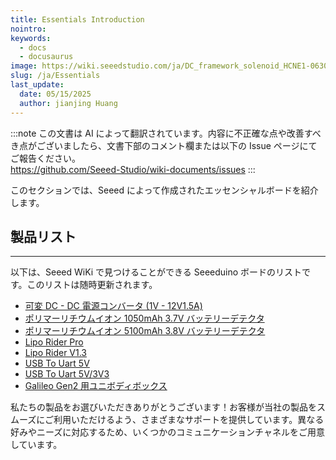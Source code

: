 ```yaml
---
title: Essentials Introduction
nointro:
keywords:
  - docs
  - docusaurus
image: https://wiki.seeedstudio.com/ja/DC_framework_solenoid_HCNE1-0630/
slug: /ja/Essentials
last_update:
  date: 05/15/2025
  author: jianjing Huang
---
```

:::note
この文書は AI によって翻訳されています。内容に不正確な点や改善すべき点がございましたら、文書下部のコメント欄または以下の Issue ページにてご報告ください。  
https://github.com/Seeed-Studio/wiki-documents/issues
:::

<!-- ---
name: Essentials Introduction
nointro:
---

--- -->
このセクションでは、Seeed によって作成されたエッセンシャルボードを紹介します。

## 製品リスト

---

以下は、Seeed WiKi で見つけることができる Seeeduino ボードのリストです。このリストは随時更新されます。

- [可変 DC - DC 電源コンバータ (1V - 12V1.5A)](https://wiki.seeedstudio.com/ja/Adjustable_DC_DC_Power_Converter_1V-12V-1.5A/)
- [ポリマーリチウムイオン 1050mAh 3.7V バッテリーデテクタ](https://wiki.seeedstudio.com/ja/Battery_Detector_with_Polymer_Lithium_Ion_1050mAh_3.7V/)
- [ポリマーリチウムイオン 5100mAh 3.8V バッテリーデテクタ](https://wiki.seeedstudio.com/ja/Battery_Detector_with_Polymer_Lithium_Ion_5100mAh_3.8V/)
- [Lipo Rider Pro](https://wiki.seeedstudio.com/ja/Lipo_Rider_Pro/)
- [Lipo Rider V1.3](https://wiki.seeedstudio.com/ja/Lipo_Rider_V1.3/)
- [USB To Uart 5V](https://wiki.seeedstudio.com/ja/USB_To_Uart_5V/)
- [USB To Uart 5V/3V3](https://wiki.seeedstudio.com/ja/USB_To_Uart_5V_3V3/)
- [Galileo Gen2 用ユニボディボックス](https://wiki.seeedstudio.com/ja/Unibody_box_for_Galileo_Gen2/)

私たちの製品をお選びいただきありがとうございます！お客様が当社の製品をスムーズにご利用いただけるよう、さまざまなサポートを提供しています。異なる好みやニーズに対応するため、いくつかのコミュニケーションチャネルをご用意しています。

<div class="button_tech_support_container">
<a href="https://forum.seeedstudio.com/" class="button_forum"></a> 
<a href="https://www.seeedstudio.com/contacts" class="button_email"></a>
</div>

<div class="button_tech_support_container">
<a href="https://discord.gg/eWkprNDMU7" class="button_discord"></a> 
<a href="https://github.com/Seeed-Studio/wiki-documents/discussions/69" class="button_discussion"></a>
</div>